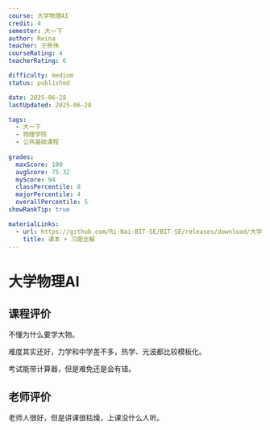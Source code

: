 ```yaml
---
course: 大学物理AI
credit: 4
semester: 大一下
author: Reina
teacher: 王秩伟
courseRating: 4
teacherRating: 6

difficulty: medium
status: published

date: 2025-06-28
lastUpdated: 2025-06-28

tags: 
  - 大一下
  - 物理学院
  - 公共基础课程
  
grades:
  maxScore: 100
  avgScore: 75.32
  myScore: 94
  classPercentile: 8
  majorPercentile: 4
  overallPercentile: 5
showRankTip: true

materialLinks:
  - url: https://github.com/Ri-Nai-BIT-SE/BIT-SE/releases/download/大学物理/eBooks.zip
    title: 课本 + 习题全解
---
```



# 大学物理AI

## 课程评价

不懂为什么要学大物。

难度其实还好，力学和中学差不多，热学、光波都比较模板化。

考试能带计算器，但是难免还是会有错。

## 老师评价

老师人很好，但是讲课很枯燥，上课没什么人听。
